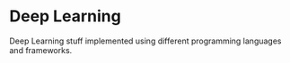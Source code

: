# Deep Learning
Deep Learning stuff implemented using different programming languages and frameworks.
